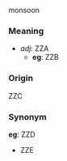 monsoon
### Meaning
+ _adj_: ZZA
    + __eg__: ZZB

### Origin

ZZC

### Synonym

__eg__: ZZD

+ ZZE


